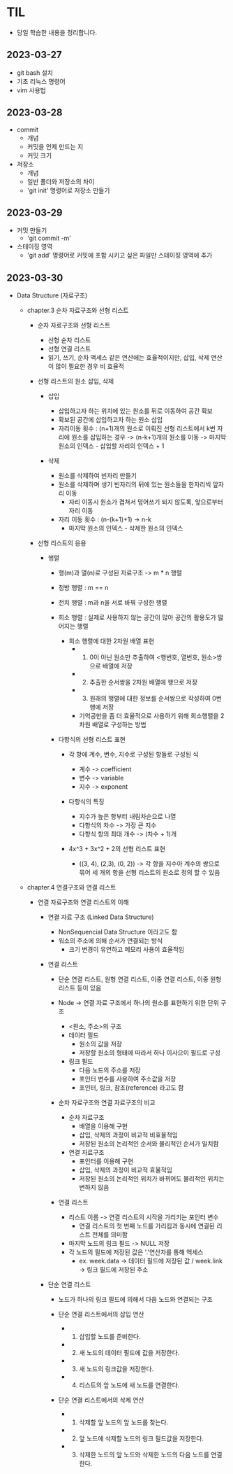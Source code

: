 # TIL
- 당일 학습한 내용을 정리합니다.

## 2023-03-27
- git bash 설치
- 기초 리눅스 명령어
- vim 사용법


## 2023-03-28
- commit
    - 개념
    - 커밋을 언제 만드는 지
    - 커밋 크기
- 저장소
    - 개념
    - 일반 폴더와 저장소의 차이
    - 'git init' 명령어로 저장소 만들기

## 2023-03-29
- 커밋 만들기
    - 'git commit -m'
- 스테이징 영역
    - 'git add' 명령어로 커밋에 포함 시키고 싶은 파일만 스테이징 영역에 추가

## 2023-03-30
- Data Structure (자료구조)
    - chapter.3 순차 자료구조와 선형 리스트

        - 순차 자료구조와 선형 리스트
            - 선형 순차 리스트
            - 선형 연결 리스트
            - 읽기, 쓰기, 순차 액세스 같은 연산에는 효율적이지만, 삽입, 삭제 연산이 많이 필요한 경우 비 효율적

        - 선형 리스트의 원소 삽입, 삭제

            - 삽입
                - 삽입하고자 하는 위치에 있는 원소를 뒤로 이동하여 공간 확보
                - 확보된 공간에 삽입하고자 하는 원소 삽입
                - 자리이동 횟수 : (n+1)개의 원소로 이뤄진 선형 리스트에서 k번 자리에 원소를 삽입하는 경우 -> (n-k+1)개의 원소를 이동 -> 마지막 원소의 인덱스 - 삽입할 자리의 인덱스 + 1

            - 삭제
                - 원소를 삭제하여 빈자리 만들기
                - 원소를 삭제하며 생기 빈자리의 뒤에 있는 원소들을 한자리씩 앞자리 이동
                    - 자리 이동시 원소가 겹쳐서 덮어쓰기 되지 않도록, 앞으로부터 자리 이동
                - 자리 이동 횟수 : (n-(k+1)+1) -> n-k
                    - 마지막 원소의 인덱스 - 삭제한 원소의 인덱스

        - 선형 리스트의 응용

            - 행렬
                - 행(m)과 열(n)로 구성된 자료구조 -> m * n 행렬
                - 정방 행렬 : m == n
                - 전치 행렬 : m과 n을 서로 바꿔 구성한 행렬
                - 희소 행렬 : 실제로 사용하지 않는 공간이 많아 공간의 활용도가 떯어지는 행렬
                    - 희소 행렬에 대한 2차원 배열 표현
                        - 1. 0이 아닌 원소만 추출하여 <행번호, 열번호, 원소>쌍으로 배열에 저장
                        - 2. 추출한 순서쌍을 2차원 배열에 행으로 저장
                        - 3. 원래의 행렬에 대한 정보를 순서쌍으로 작성하여 0번 행에 저장
                        - 기억공만을 좀 더 효율적으로 사용하기 위해 희소행렬을 2차원 배열로 구성하는 방법

                - 다항식의 선형 리스트 표현
                    - 각 항에 계수, 변수, 지수로 구성된 항들로 구성된 식
                        - 계수 -> coefficient
                        - 변수 -> variable
                        - 지수 -> exponent

                    - 다항식의 특징
                        - 지수가 높은 항부터 내림차순으로 나열
                        - 다항식의 차수 -> 가장 큰 지수
                        - 다항식 항의 최대 개수 -> (차수 + 1)개
                    - 4x^3 + 3x^2 + 2의 선형 리스트 표현
                        - ((3, 4), (2,3), (0, 2)) -> 각 항을 지수아 계수의 쌍으로 묶어 세 개의 항을 선형 리스트의 원소로 정의 할 수 있음

    - chapter.4 연결구조와 연결 리스트
        - 연결 자료구조와 연결 리스트의 이해
            - 연결 자료 구조 (Linked Data Structure)
                - NonSequencial Data Structure 이라고도 함
                - 워소의 주소에 의해 순서가 연결되는 방식
                    - 크기 변경이 유연하고 메모리 사용이 효율적임
            
            - 연결 리스트
                - 단순 연결 리스트, 원형 연결 리스트, 이중 연결 리스트, 이중 원형 리스트 등이 있음
                - Node -> 연결 자료 구조에서 하나의 원소를 표현하기 위한 단위 구조
                    - <원소, 주소>의 구조
                    - 데이터 필드
                        - 원소의 값을 저장
                        - 저장할 원소의 형태에 따라서 하나 이사으이 필드로 구성
                    - 링크 필드
                        - 다음 노드의 주소를 저장
                        - 포인터 변수를 사용하여 주소값을 저장
                        - 포인터, 링크, 참조(reference) 라고도 함
                    
                - 순차 자료구조와 연결 자료구조의 비교
                    - 순차 자료구조
                        - 배열을 이용해 구현
                        - 삽입, 삭제의 과정이 비교적 비효율적임
                        - 저장된 원소의 논리적인 순서와 물리적인 순서가 일치함
                    - 연결 자료구조
                        - 포인터를 이용해 구현
                        - 삽입, 삭제의 과정이 비교적 효율적임
                        - 저장된 원소의 논리적인 위치가 바뀌어도 물리적인 위치는 변하지 않음
                
                - 연결 리스트
                    - 리스트 이름 -> 연결 리스트의 시작을 가리키는 포인터 변수
                        - 연결 리스트의 첫 번째 노드를 가리킴과 동시에 연결된 리스트 전체를 의미함
                    - 마지막 노드의 링크 필드 -> NULL 저장
                    - 각 노드의 필드에 저장된 값은 '.'연산자를 통해 액세스
                        - ex. week.data -> 데이터 필드에 저장된 값 / week.link -> 링크 필드에 저장된 주소
            - 단순 연결 리스트
                - 노드가 하나의 링크 필드에 의해서 다음 노드와 연결되는 구조

                - 단순 연결 리스트에서의 삽입 연산
                    - 1. 삽입할 노드를 준비한다.
                    - 2. 새 노드의 데이터 필드에 값을 저장한다.
                    - 3. 새 노드의 링크값을 저장한다.
                    - 4. 리스트의 앞 노드에 새 노드를 연결한다.
                
                - 단순 연결 리스트에서의 삭제 연산
                    - 1. 삭제할 앞 노드의 앞 노드를 찾는다.
                    - 2. 앞 노드에 삭제할 노드의 링크 필드값을 저장한다.
                    - 3. 삭제한 노드의 앞 노드와 삭제한 노드의 다음 노드를 연결한다.
